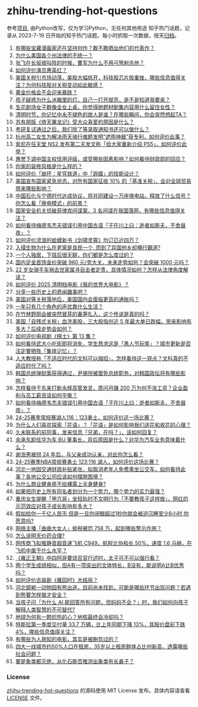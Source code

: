 # zhihu-trending-hot-questions
参考[项目](https://github.com/justjavac/zhihu-trending-hot-questions), 由Python改写，仅为学习Python，无任何其他用途
知乎热门话题，记录从 2023-7-19
日开始的知乎热门话题。每小时抓取一次数据，按天[归档](./data)。
<!-- BEGIN -->
<!-- 最后更新时间 2025-04-04 08:30:56.667485 -->
1. [有哪些宝藏漫画家还在坚持创作？敢不敢晒出他们的代表作？](https://www.zhihu.com/question/14334173270)
1. [为什么美国各个州法律的不统一？](https://www.zhihu.com/question/28049999)
1. [张飞在长坂坡叫阵的时候，曹军为什么不用弓弩射杀他？](https://www.zhihu.com/question/1890892421891610343)
1. [如何评价演员惠英红？](https://www.zhihu.com/question/271338762)
1. [美国关税引市场动荡，美股大幅低开，科技股芯片股重挫，哪些信息值得关注？为何科技股对关税变动如此敏感？](https://www.zhihu.com/question/1891252508397101709)
1. [黄金价格会不会迎来暴跌？](https://www.zhihu.com/question/1888685528414660511)
1. [孩子疑惑为什么冰箱里的灯，自己一打开就亮，是不是知道我要来？](https://www.zhihu.com/question/15271587917)
1. [生花剧场女子群像全女上桌，你觉得她题材剧集内容用什么留住女性？](https://www.zhihu.com/question/1891199504432201769)
1. [清明时节，你记忆中永不褪色的故人是谁？在哪些瞬间，你会突然想起TA？](https://www.zhihu.com/question/1888603660570833482)
1. [苏有朋版《倚天屠龙记》受大众喜爱的原因是什么？](https://www.zhihu.com/question/617050214)
1. [考研复试通过之后，我们除了等录取通知书还可以做什么？](https://www.zhihu.com/question/15762601408)
1. [杭州高二女生为解决雨天骑行难题发明“遮雨神器”获专利，如何评价此事？](https://www.zhihu.com/question/1890802717821207421)
1. [索尼在任天堂 NS2 发布第二天发文称「给大家重新介绍 PS5」，如何评价此举？](https://www.zhihu.com/question/1891153680570474948)
1. [惠誉下调中国主权信用评级，或受哪些因素影响？如何看待财政部的回应？](https://www.zhihu.com/question/1891247847216734641)
1. [你家的装修风格是什么样的？](https://www.zhihu.com/question/13243626059)
1. [如何评价「崩坏：星穹铁道」中「遐蝶」的技能设计？](https://www.zhihu.com/question/1889253472957862105)
1. [美国宣布国家紧急状态，对所有国家征收 10% 的「基准关税」，会对全球贸易带来哪些影响？](https://www.zhihu.com/question/1890995536515019291)
1. [中国石化与宁德时代达成协议，将共同建设一万座换电站，释放了什么信号？你怎么看「换电模式」的前景？](https://www.zhihu.com/question/1890777673967579540)
1. [国家安全机关侦破菲律宾间谍案，3 名间谍在我国落网，有哪些信息值得关注？](https://www.zhihu.com/question/1891085194280281115)
1. [如何看待梅德韦杰夫错误引用中国古语「子在川上曰：逝者如斯夫，不舍昼夜」？](https://www.zhihu.com/question/1891284047193424538)
1. [如何评价流浪的蛤蟆新书《剑啸灵霄》均订已近四万？](https://www.zhihu.com/question/1890889630188032557)
1. [入侵生物为什么在老家是良民一个, 而到了异国他乡却横行霸道?](https://www.zhihu.com/question/1889071400083498187)
1. [一个人独居，下班后很无聊，你们都是怎么度过的？](https://www.zhihu.com/question/11943651421)
1. [国内足金首饰金价突破 960 元/克大关，未来走势如何？会突破 1000 元吗？](https://www.zhihu.com/question/1891083334098056020)
1. [22 岁女骑手车祸去世家属寻目击者定责，具体情况如何？怎样从法律角度解读？](https://www.zhihu.com/question/1891056597314269472)
1. [如何评价 2025 清明档电影《我的世界大电影》？](https://www.zhihu.com/question/666841251)
1. [分享一些历史上的奇闻趣事吧？](https://www.zhihu.com/question/13268166180)
1. [美国对等关税落地后，美国国内会面临更高的通胀吗？](https://www.zhihu.com/question/1891042899120054294)
1. [一年只有几个角色的声优靠什么生活？](https://www.zhihu.com/question/1889187621453932045)
1. [在竹林野厕会被突然冒芽的春笋扎入，这个传说是真的吗？](https://www.zhihu.com/question/1887835997783435049)
1. [美国「自残式关税」血洗美股，三大股指创近 5 年最大单日跌幅，带来影响有多大？后续走势会如何？](https://www.zhihu.com/question/1891393908308670287)
1. [如何评价电视剧《棋士》第 13 集？](https://www.zhihu.com/question/1891221115847800225)
1. [如何看待武大小吃街即将消失，学生恳求这是「愚人节玩笑」？城市更新是否注定要牺牲「集体记忆」？](https://www.zhihu.com/question/1890382894486225413)
1. [人大教授称「不适应时代的文科可以缩招」，怎样看待这一观点？文科真的不适应时代了吗？](https://www.zhihu.com/question/1890025274671854555)
1. [韩国总统弹劾案获得通过，尹锡悦被罢免总统职务，对韩国政坛将有哪些影响？](https://www.zhihu.com/question/1891435699338711791)
1. [怎样看待于东来打断永辉高管发言，质问月赚 200 万为何不涨工资？企业盈利与员工薪资该如何平衡？](https://www.zhihu.com/question/1891102694053212930)
1. [如何看待梅德韦杰夫错误引用中国古语「子在川上曰：逝者如斯夫，不舍昼夜」？](https://www.zhihu.com/question/1891284047193424538)
1. [24-25赛季常规赛湖人116：123勇士，如何评价这一场比赛？](https://www.zhihu.com/question/1891434111157134034)
1. [为什么人们喜欢探索「花语」？「花语」是如何影响我们送花和收花的心理？](https://www.zhihu.com/question/15149542836)
1. [久未联系的前同事，发来信息「兄弟，在吗？」，该如何回复？](https://www.zhihu.com/question/637992366)
1. [余承东卸任华为车 BU 董事长，背后原因是什么？对华为汽车业务意味着什么？](https://www.zhihu.com/question/1891427634736513420)
1. [谢浩男被拐 24 年后，与父亲成功认亲，对此你怎么看？](https://www.zhihu.com/question/15012495065)
1. [24-25赛季NBA常规赛勇士 123:116 湖人，如何评价这场比赛？](https://www.zhihu.com/question/1891433749050282907)
1. [河北一地因交通财政补贴紧张，拟取消老年人免费乘坐公交车，如何看待此事？各地公交公司应该如何摆脱困境？](https://www.zhihu.com/question/1891075726767264722)
1. [为什么商业健身房不给裸露上半身健身?](https://www.zhihu.com/question/10222870876)
1. [如果把历史上所有同名者划分为一个势力，哪个势力的实力最强？](https://www.zhihu.com/question/15489188384)
1. [重庆女生提醒「甲亢哥」坐轻轨时不文明行为「不要教孩子这样做」，网红的示范效应对孩子成长影响有多大？](https://www.zhihu.com/question/1891092500611036501)
1. [假如给你一千亿人民币,但是一旦你闭眼超过1秒你就会被迫沉睡至少8小时,你愿意吗?](https://www.zhihu.com/question/13956326304)
1. [网络主播「曲曲大女人」偷税被罚 758 万，起到哪些警示作用？](https://www.zhihu.com/question/1890454842515875349)
1. [怎么说明天价药合理?](https://www.zhihu.com/question/315038616)
1. [网传商飞拟推静音超音速飞机 C949，航程比协和长 50%，速度 1.6 马赫，在飞机中属于什么水平？](https://www.zhihu.com/question/1889587174472659184)
1. [《雍正王朝》中四阿哥要烧百官行述时，太子可不可以强行看？](https://www.zhihu.com/question/1889493633562047522)
1. [两个学生成绩相似，但A有一项突出的文体特长，B没有，能说明A比B优秀吗？](https://www.zhihu.com/question/1890821401587466955)
1. [如何评价古装剧《雁回时》大结局？](https://www.zhihu.com/question/1890444747027477658)
1. [河北邯郸一动物园有熊出逃，目前尚未找到，可能是哪些环节出现问题？若遇到熊要怎样做才安全？](https://www.zhihu.com/question/1891126118213445182)
1. [当孩子问「为什么 AI 能回答所有问题，但妈妈不会？」时，我们如何向孩子解释人类智慧的不可替代?](https://www.zhihu.com/question/15747962329)
1. [地球为何有一颗炽热的心？地核最终会冷却吗？](https://www.zhihu.com/question/21028551)
1. [特斯拉第一季度交付量 33.7 万辆，比上年同期下降 13%，其股价盘前下跌 4%，哪些信息值得关注？](https://www.zhihu.com/question/1890876489769132410)
1. [有哪些为人熟知的电影，其实是被删剪过的？](https://www.zhihu.com/question/27181897)
1. [四大一线城市约50%人口在租房，35岁以上租房群体占比创新高，透露哪些社会问题？](https://www.zhihu.com/question/1890718507672528892)
1. [要是象类都灭绝，从化石能否推测出象类有长鼻子？](https://www.zhihu.com/question/1890332987599611726)
<!-- END -->
### License
[zhihu-trending-hot-questions](https://github.com/yaogengzhu/zhihu-trending-hot-questions)
的源码使用 MIT License 发布。具体内容请查看 [LICENSE](./LICENSE) 文件。

